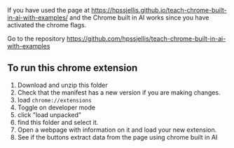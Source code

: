 If you have used the page at https://hpssjellis.github.io/teach-chrome-built-in-ai-with-examples/ and the Chrome built in AI works since 
you have activated the chrome flags.

Go to the repository
https://github.com/hpssjellis/teach-chrome-built-in-ai-with-examples



## To run this chrome extension

1. Download and unzip this folder
2. Check that the manifest has a new version if you are making changes.
3. load ```chrome://extensions```
4. Toggle on developer mode
5. click "load unpacked"
6. find this folder and select it.
7. Open a webpage with information on it and load your new extension.
8. See if the buttons extract data from the page using chrome built in AI
